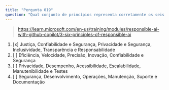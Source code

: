 ```yaml
---
title: "Pergunta 019"
question: "Qual conjunto de princípios representa corretamente os seis princípios-chave da Microsoft para IA Responsável que orientam o desenvolvimento do GitHub Copilot?"
---
```


> https://learn.microsoft.com/en-us/training/modules/responsible-ai-with-github-copilot/3-six-principles-of-responsible-ai
1. [x] Justiça, Confiabilidade e Segurança, Privacidade e Segurança, Inclusividade, Transparência e Responsabilidade
1. [ ] Eficiência, Velocidade, Precisão, Inovação, Confiabilidade e Segurança
1. [ ] Privacidade, Desempenho, Acessibilidade, Escalabilidade, Manutenibilidade e Testes
1. [ ] Segurança, Desenvolvimento, Operações, Manutenção, Suporte e Documentação
